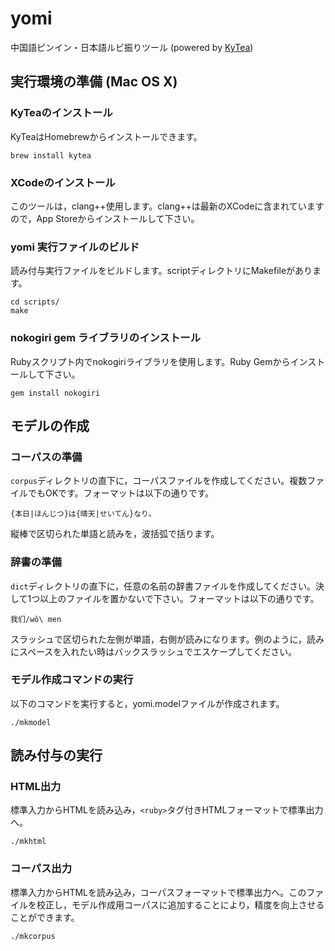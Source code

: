 yomi
====

中国語ピンイン・日本語ルビ振りツール
(powered by [KyTea](http://www.phontron.com/kytea/index-ja.html))

## 実行環境の準備 (Mac OS X) 

### KyTeaのインストール

KyTeaはHomebrewからインストールできます。

    brew install kytea

### XCodeのインストール 

このツールは，clang++使用します。clang++は最新のXCodeに含まれていますので，App Storeからインストールして下さい。

### yomi 実行ファイルのビルド

読み付与実行ファイルをビルドします。scriptディレクトリにMakefileがあります。

    cd scripts/
    make

### nokogiri gem ライブラリのインストール

Rubyスクリプト内でnokogiriライブラリを使用します。Ruby Gemからインストールして下さい。

    gem install nokogiri

## モデルの作成

### コーパスの準備

`corpus`ディレクトリの直下に，コーパスファイルを作成してください。複数ファイルでもOKです。フォーマットは以下の通りです。

    {本日|ほんじつ}は{晴天|せいてん}なり。

縦棒で区切られた単語と読みを，波括弧で括ります。

### 辞書の準備

`dict`ディレクトリの直下に，任意の名前の辞書ファイルを作成してください。決して1つ以上のファイルを置かないで下さい。フォーマットは以下の通りです。

    我们/wǒ\ men

スラッシュで区切られた左側が単語，右側が読みになります。例のように，読みにスペースを入れたい時はバックスラッシュでエスケープしてください。

### モデル作成コマンドの実行

以下のコマンドを実行すると，yomi.modelファイルが作成されます。

    ./mkmodel

## 読み付与の実行

### HTML出力

標準入力からHTMLを読み込み，`<ruby>`タグ付きHTMLフォーマットで標準出力へ。

    ./mkhtml

### コーパス出力

標準入力からHTMLを読み込み，コーパスフォーマットで標準出力へ。このファイルを校正し，モデル作成用コーパスに追加することにより，精度を向上させることができます。

    ./mkcorpus
